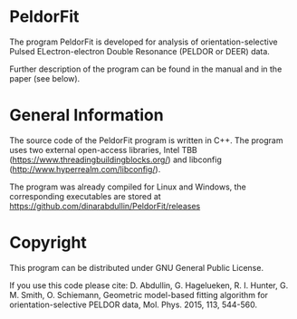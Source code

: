 PeldorFit
=========
The program PeldorFit is developed for analysis of orientation-selective Pulsed ELectron-electron Double Resonance (PELDOR or DEER) data.

Further description of the program can be found in the manual and in the paper (see below).

General Information
=========
The source code of the PeldorFit program is written in C++. The program uses two external open-access libraries, Intel TBB (https://www.threadingbuildingblocks.org/) and libconfig (http://www.hyperrealm.com/libconfig/). 

The program was already compiled for Linux and Windows, the corresponding executables are stored at https://github.com/dinarabdullin/PeldorFit/releases

Copyright
=========
This program can be distributed under GNU General Public License.

If you use this code please cite:
D. Abdullin, G. Hagelueken, R. I. Hunter, G. M. Smith, O. Schiemann, Geometric model-based fitting algorithm for orientation-selective PELDOR data, Mol. Phys. 2015, 113, 544-560.
